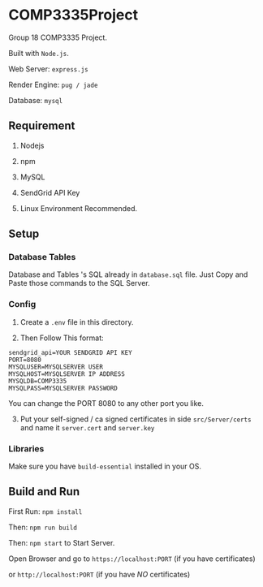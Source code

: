 # COMP3335Project

Group 18 COMP3335 Project.

Built with `Node.js`.

Web Server: `express.js`

Render Engine: `pug / jade`

Database: `mysql`

## Requirement

1. Nodejs

2. npm

3. MySQL

4. SendGrid API Key

5. Linux Environment Recommended.

## Setup

### Database Tables

Database and Tables 's SQL already in `database.sql` file.
Just Copy and Paste those commands to the SQL Server.

### Config

1. Create a `.env` file in this directory.

2. Then Follow This format:

```
sendgrid_api=YOUR SENDGRID API KEY
PORT=8080
MYSQLUSER=MYSQLSERVER USER
MYSQLHOST=MYSQLSERVER IP ADDRESS
MYSQLDB=COMP3335
MYSQLPASS=MYSQLSERVER PASSWORD
```

You can change the PORT 8080 to any other port you like.

3. Put your self-signed / ca signed certificates in side `src/Server/certs` and name it `server.cert` and `server.key`

### Libraries

Make sure you have `build-essential` installed in your OS.

## Build and Run

First Run: `npm install`

Then: `npm run build`

Then: `npm start` to Start Server.

Open Browser and go to `https://localhost:PORT` (if you have certificates) 

or `http://localhost:PORT` (if you have *NO* certificates)